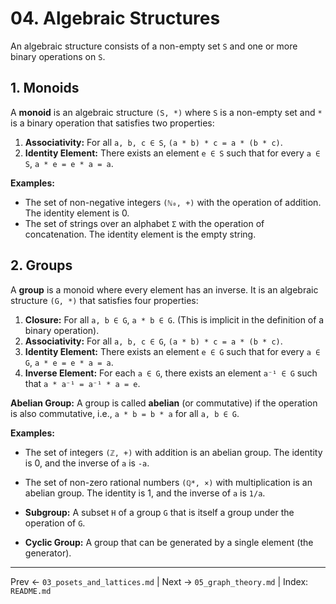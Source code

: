 # 04. Algebraic Structures

An algebraic structure consists of a non-empty set `S` and one or more binary operations on `S`.

## 1. Monoids
A **monoid** is an algebraic structure `(S, *)` where `S` is a non-empty set and `*` is a binary operation that satisfies two properties:

1.  **Associativity:** For all `a, b, c ∈ S`, `(a * b) * c = a * (b * c)`.
2.  **Identity Element:** There exists an element `e ∈ S` such that for every `a ∈ S`, `a * e = e * a = a`.

**Examples:**
- The set of non-negative integers `(ℕ₀, +)` with the operation of addition. The identity element is 0.
- The set of strings over an alphabet `Σ` with the operation of concatenation. The identity element is the empty string.

## 2. Groups
A **group** is a monoid where every element has an inverse. It is an algebraic structure `(G, *)` that satisfies four properties:

1.  **Closure:** For all `a, b ∈ G`, `a * b ∈ G`. (This is implicit in the definition of a binary operation).
2.  **Associativity:** For all `a, b, c ∈ G`, `(a * b) * c = a * (b * c)`.
3.  **Identity Element:** There exists an element `e ∈ G` such that for every `a ∈ G`, `a * e = e * a = a`.
4.  **Inverse Element:** For each `a ∈ G`, there exists an element `a⁻¹ ∈ G` such that `a * a⁻¹ = a⁻¹ * a = e`.

**Abelian Group:** A group is called **abelian** (or commutative) if the operation is also commutative, i.e., `a * b = b * a` for all `a, b ∈ G`.

**Examples:**
- The set of integers `(ℤ, +)` with addition is an abelian group. The identity is 0, and the inverse of `a` is `-a`.
- The set of non-zero rational numbers `(ℚ*, ×)` with multiplication is an abelian group. The identity is 1, and the inverse of `a` is `1/a`.

- **Subgroup:** A subset `H` of a group `G` that is itself a group under the operation of `G`.
- **Cyclic Group:** A group that can be generated by a single element (the generator).

---
Prev ← `03_posets_and_lattices.md` | Next → `05_graph_theory.md` | Index: `README.md`

